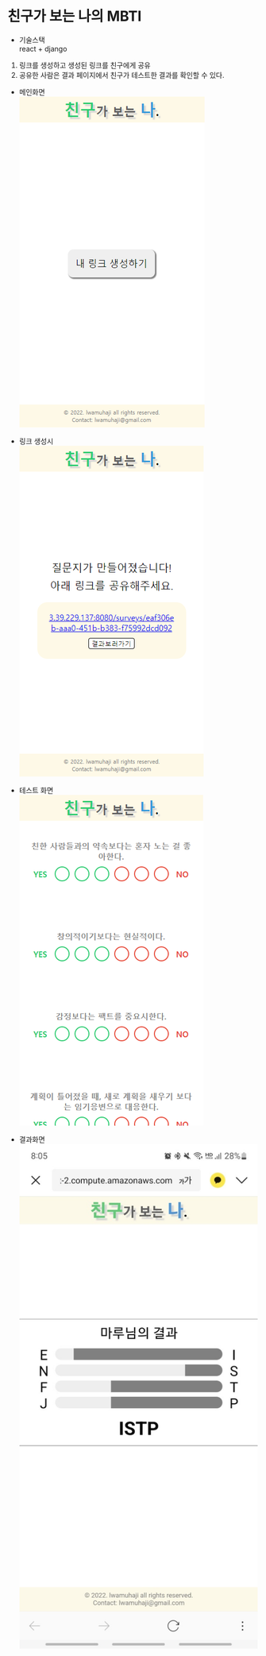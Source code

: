 # 친구가 보는 나의 MBTI

- 기술스택  
  react + django

1. 링크를 생성하고 생성된 링크를 친구에게 공유
2. 공유한 사람은 결과 페이지에서 친구가 테스트한 결과를 확인할 수 있다.

- 메인화면  
  ![1](./resources/%EC%A0%9C%EB%AA%A9%20%EC%97%86%EC%9D%8C.png)

- 링크 생성시  
  ![2](./resources/%EC%A0%9C%EB%AA%A9%20%EC%97%86%EC%9D%8C2.png)

- 테스트 화면  
  ![2](./resources/%EC%A0%9C%EB%AA%A9%20%EC%97%86%EC%9D%8C4.png)

- 결과화면  
  ![2](./resources/%EC%A0%9C%EB%AA%A9%20%EC%97%86%EC%9D%8C3.jpg)
